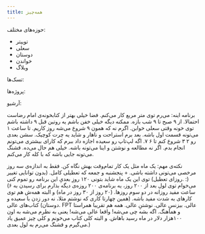 ```yaml
---
title: همه‌چیز
---
```


حوزه‌های مختلف:
- توییتر
- سعلی
- دوستان
- خواندن
- وبلاگ

تسک‌ها:

پروژه‌ها:

آرشیو:

برنامه اینه: 
می‌رم توی متر مربع کار می‌کنم. فضا خیلی بهتر از کتابخونه‌ی امام رضاست احتمالا.
از ۹ صبح تا ۹ شب بازه. ممکنه دیگه خیلی خفن باشم یه روتین قبل ۹ داشته باشم توی خونه وقتی سعلی خوابن. اگرم نه که همون ۹ شروع می‌شه روز کاریم.
تا ساعت ۱ می‌تونه قسمت اول باشه. بعد برم استراحت و ناهار و شاید یه چرت کوچیک. سشن بعدی رو ۲ ۳ شروع کنم تا ۶ ۷.
اگه لپ‌تاپ رو سعیده اجازه داد ببرم که کارای بیشتری می‌تونم انجام بدم.
اگر نه مطالعه و نوشتن و اینا می‌تونه باشه.
خیلی هم حال می‌ده.
قشنگ می‌تونه جایی باشه که با کله کار می‌کنم.

نکته‌ی مهم: یک ماه مثل یک کار تمام‌وقت بهش نگاه کن. فقط به اندازه‌ی سه روز مرخصی می‌تونی داشته باشی. + پنجشنبه و جمعه که تعطیلی کامل. (بدون توانایی تغییر روزای تعطیل)
توی این یک ماه شاید بتونی ۱۲۰ روزِ بعدیِ این برنامه رو تموم کنی. :)
(می‌خوام توی لول بعد از ۲۰۰ روز، یه برنامه‌ی ۲۰۰ روزه‌ی دیگه بذارم برای رسیدن به ۶ ساعت مفید روزانه در دو سوم روزها. (۲۰ روز از ۳۰ روز در ماه) و البته همه‌ش هم توی کارهای به شدت مفید باشه. (همین چهارتا کاری که نوشتم مثلا، نه دور زدن با سعیده و دوستان) کتاب‌های عالی. FPT عالی. بیزنسِ عالی. نوشتنِ‌ عالی. همه هم تقریبا همراستا و هماهنگ. اگه بشه چی می‌شه! واقعا عالی می‌شه! یعنی به نظرم می‌شه به اون ۱۰۰هزار دلار در ماه رسید باهاش. و البته کلی کتاب می‌خونم و کلی چیز عمیق یاد می‌گیرم و قشنگ می‌رم به لول بعدی.)


